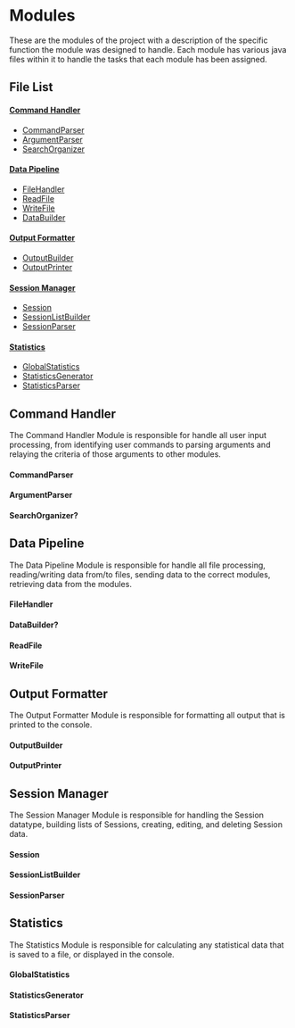 # Modules
These are the modules of the project with a description of the specific function the module was designed to handle. Each module has various java files within it to handle the tasks that each module has been assigned.

## File List

#### [Command Handler](#command-handler)
- [CommandParser](#commandparser)
- [ArgumentParser](#argumentparser)
- [SearchOrganizer](#searchorganizer)

#### [Data Pipeline](#data-pipeline)
- [FileHandler](#filehandler)
- [ReadFile](#readfile)
- [WriteFile](#writefile)
- [DataBuilder](#databuilder)

#### [Output Formatter](#output-formatter)
- [OutputBuilder](#outputbuilder)
- [OutputPrinter](#outputprinter)

#### [Session Manager](#session-manager)
- [Session](#session)
- [SessionListBuilder](#sessionlistbuilder)
- [SessionParser](#sessionparser)

#### [Statistics](#statistics)
- [GlobalStatistics](#globalstatistics)
- [StatisticsGenerator](#statisticsgenerator)
- [StatisticsParser](#statisticsparser)
## Command Handler
The Command Handler Module is responsible for handle all user input processing, from identifying user commands to parsing arguments and relaying the criteria of those arguments to other modules.

#### CommandParser
#### ArgumentParser
#### SearchOrganizer?

## Data Pipeline
The Data Pipeline Module is responsible for handle all file processing, reading/writing data from/to files, sending data to the correct modules, retrieving data from the modules.

#### FileHandler
#### DataBuilder?
#### ReadFile
#### WriteFile

## Output Formatter
The Output Formatter Module is responsible for formatting all output that is printed to the console.

#### OutputBuilder
#### OutputPrinter

## Session Manager
The Session Manager Module is responsible for handling the Session datatype, building lists of Sessions, creating, editing, and deleting Session data.

#### Session
#### SessionListBuilder
#### SessionParser

## Statistics
The Statistics Module is responsible for calculating any statistical data that is saved to a file, or displayed in the console.

#### GlobalStatistics
#### StatisticsGenerator
#### StatisticsParser